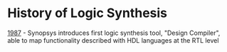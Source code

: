 # History of Logic Synthesis
[1987](http://www.esenciatech.com/state-of-rtl-synthesis/) - Synopsys introduces first logic synthesis tool, "Design Compiler", able to map functionality described with HDL languages at the RTL level
